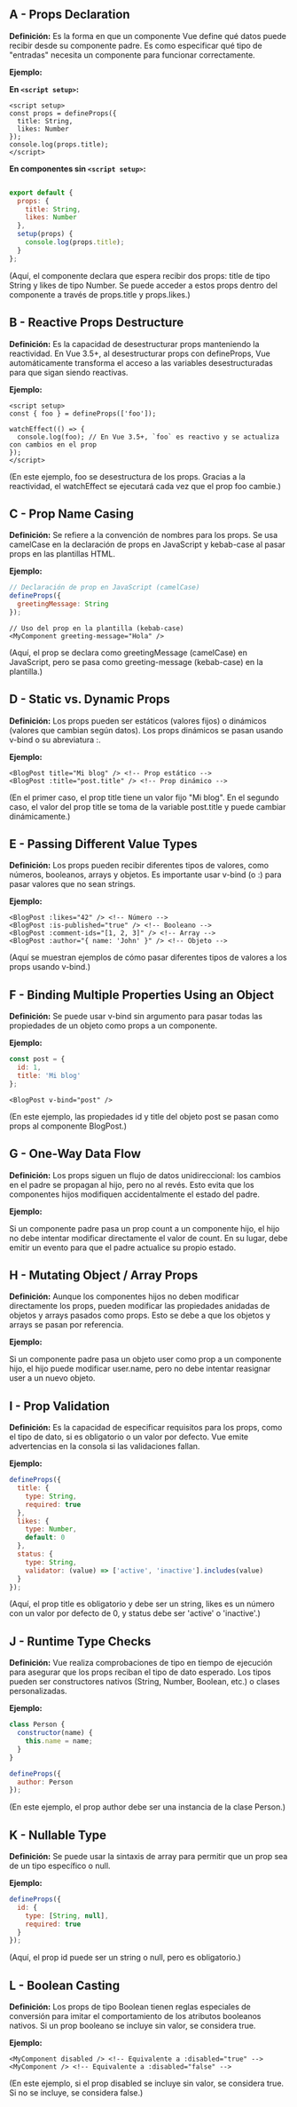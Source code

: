 ## A - Props Declaration

**Definición:** Es la forma en que un componente Vue define qué datos puede recibir desde su componente padre. Es como especificar qué tipo de "entradas" necesita un componente para funcionar correctamente.

**Ejemplo:**

**En `<script setup>`:**

```Vue
<script setup>
const props = defineProps({
  title: String,
  likes: Number
});
console.log(props.title);
</script>
```

**En componentes sin `<script setup>`:**

```JavaScript

export default {
  props: {
    title: String,
    likes: Number
  },
  setup(props) {
    console.log(props.title);
  }
};
```

(Aquí, el componente declara que espera recibir dos props: title de tipo String y likes de tipo Number. Se puede acceder a estos props dentro del componente a través de props.title y props.likes.)

## B - Reactive Props Destructure

**Definición:** Es la capacidad de desestructurar props manteniendo la reactividad. En Vue 3.5+, al desestructurar props con defineProps, Vue automáticamente transforma el acceso a las variables desestructuradas para que sigan siendo reactivas.

**Ejemplo:**

```Vue
<script setup>
const { foo } = defineProps(['foo']);

watchEffect(() => {
  console.log(foo); // En Vue 3.5+, `foo` es reactivo y se actualiza con cambios en el prop
});
</script>
```

(En este ejemplo, foo se desestructura de los props. Gracias a la reactividad, el watchEffect se ejecutará cada vez que el prop foo cambie.)

## C - Prop Name Casing

**Definición:** Se refiere a la convención de nombres para los props. Se usa camelCase en la declaración de props en JavaScript y kebab-case al pasar props en las plantillas HTML.

**Ejemplo:**

```JavaScript
// Declaración de prop en JavaScript (camelCase)
defineProps({
  greetingMessage: String
});
```

```Vue
// Uso del prop en la plantilla (kebab-case)
<MyComponent greeting-message="Hola" />
```

(Aquí, el prop se declara como greetingMessage (camelCase) en JavaScript, pero se pasa como greeting-message (kebab-case) en la plantilla.)

## D - Static vs. Dynamic Props

**Definición:** Los props pueden ser estáticos (valores fijos) o dinámicos (valores que cambian según datos). Los props dinámicos se pasan usando v-bind o su abreviatura :.

**Ejemplo:**

```Vue
<BlogPost title="Mi blog" /> <!-- Prop estático -->
<BlogPost :title="post.title" /> <!-- Prop dinámico -->
```

(En el primer caso, el prop title tiene un valor fijo "Mi blog". En el segundo caso, el valor del prop title se toma de la variable post.title y puede cambiar dinámicamente.)

## E - Passing Different Value Types

**Definición:** Los props pueden recibir diferentes tipos de valores, como números, booleanos, arrays y objetos. Es importante usar v-bind (o :) para pasar valores que no sean strings.

**Ejemplo:**

```Vue
<BlogPost :likes="42" /> <!-- Número -->
<BlogPost :is-published="true" /> <!-- Booleano -->
<BlogPost :comment-ids="[1, 2, 3]" /> <!-- Array -->
<BlogPost :author="{ name: 'John' }" /> <!-- Objeto -->
```

(Aquí se muestran ejemplos de cómo pasar diferentes tipos de valores a los props usando v-bind.)

## F - Binding Multiple Properties Using an Object

**Definición:** Se puede usar v-bind sin argumento para pasar todas las propiedades de un objeto como props a un componente.

**Ejemplo:**

```JavaScript
const post = {
  id: 1,
  title: 'Mi blog'
};
```

```Vue
<BlogPost v-bind="post" />
```

(En este ejemplo, las propiedades id y title del objeto post se pasan como props al componente BlogPost.)

## G - One-Way Data Flow

**Definición:** Los props siguen un flujo de datos unidireccional: los cambios en el padre se propagan al hijo, pero no al revés. Esto evita que los componentes hijos modifiquen accidentalmente el estado del padre.

**Ejemplo:**

Si un componente padre pasa un prop count a un componente hijo, el hijo no debe intentar modificar directamente el valor de count. En su lugar, debe emitir un evento para que el padre actualice su propio estado.

## H - Mutating Object / Array Props

**Definición:** Aunque los componentes hijos no deben modificar directamente los props, pueden modificar las propiedades anidadas de objetos y arrays pasados como props. Esto se debe a que los objetos y arrays se pasan por referencia.

**Ejemplo:**

Si un componente padre pasa un objeto user como prop a un componente hijo, el hijo puede modificar user.name, pero no debe intentar reasignar user a un nuevo objeto.

## I - Prop Validation

**Definición:** Es la capacidad de especificar requisitos para los props, como el tipo de dato, si es obligatorio o un valor por defecto. Vue emite advertencias en la consola si las validaciones fallan.

**Ejemplo:**

```JavaScript
defineProps({
  title: {
    type: String,
    required: true
  },
  likes: {
    type: Number,
    default: 0
  },
  status: {
    type: String,
    validator: (value) => ['active', 'inactive'].includes(value)
  }
});
```

(Aquí, el prop title es obligatorio y debe ser un string, likes es un número con un valor por defecto de 0, y status debe ser 'active' o 'inactive'.)

## J - Runtime Type Checks

**Definición:** Vue realiza comprobaciones de tipo en tiempo de ejecución para asegurar que los props reciban el tipo de dato esperado. Los tipos pueden ser constructores nativos (String, Number, Boolean, etc.) o clases personalizadas.

**Ejemplo:**

```JavaScript
class Person {
  constructor(name) {
    this.name = name;
  }
}

defineProps({
  author: Person
});
```

(En este ejemplo, el prop author debe ser una instancia de la clase Person.)

## K - Nullable Type

**Definición:** Se puede usar la sintaxis de array para permitir que un prop sea de un tipo específico o null.

**Ejemplo:**

```JavaScript
defineProps({
  id: {
    type: [String, null],
    required: true
  }
});
```

(Aquí, el prop id puede ser un string o null, pero es obligatorio.)

## L - Boolean Casting

**Definición:** Los props de tipo Boolean tienen reglas especiales de conversión para imitar el comportamiento de los atributos booleanos nativos. Si un prop booleano se incluye sin valor, se considera true.

**Ejemplo:**

```Vue
<MyComponent disabled /> <!-- Equivalente a :disabled="true" -->
<MyComponent /> <!-- Equivalente a :disabled="false" -->
```

(En este ejemplo, si el prop disabled se incluye sin valor, se considera true. Si no se incluye, se considera false.)

